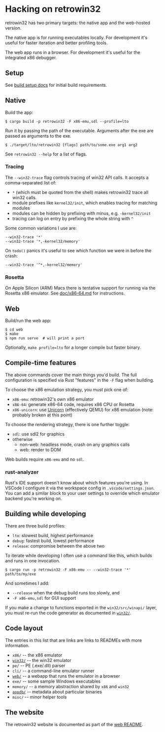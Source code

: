 # Hacking on retrowin32

retrowin32 has two primary targets: the native app and the web-hosted version.

The native app is for running executables locally. For development it's useful
for faster iteration and better profiling tools.

The web app runs in a browser. For development it's useful for the integrated
x86 debugger.

## Setup

See [build setup docs](doc/build_setup.md) for initial build requirements.

## Native

Build the app:

```
$ cargo build -p retrowin32 -F x86-emu,sdl --profile=lto
```

Run it by passing the path of the executable. Arguments after the exe are passed
as arguments to the exe.

```
$ ./target/lto/retrowin32 [flags] path/to/some.exe arg1 arg2
```

See `retrowin32 --help` for a list of flags.

### Tracing

The `--win32-trace` flag controls tracing of win32 API calls. It accepts a
comma-separated list of:

- `*` (which must be quoted from the shell) makes retrowin32 trace all win32
  calls.
- module prefixes like `kernel32/init`, which enables tracing for matching
  modules
- modules can be hidden by prefixing with minus, e.g. `-kernel32/init`
- tracing can log on entry by prefixing the whole string with `^`

Some common variations I use are:

```
--win32-trace '*'
--win32-trace '*,-kernel32/memory'
```

On `todo()` panics it's useful to see which function we were in before the
crash:

```
--win32-trace '^*,-kernel32/memory'
```

### Rosetta

On Apple Silicon (ARM) Macs there is tentative support for running via the
Rosetta x86 emulator. See [doc/x86-64.md](doc/x86-64.md) for instructions.

## Web

Build/run the web app:

```
$ cd web
$ make
$ npm run serve  # will print a port
```

Optionally, `make profile=lto` for a longer compile but faster binary.

## Compile-time features

The above commands cover the main things you'd build. The full configuration is
specified via Rust "features" in the `-F` flag when building.

To choose the x86 emulation strategy, you must pick one of:

- `x86-emu`: retrowin32's own x86 emulator
- `x86-64`: generate x86-64 code, requires x86 CPU or Rosetta
- `x86-unicorn`: use [Unicorn](https://www.unicorn-engine.org/) (effectively
  QEMU) for x86 emulation (note: probably broken at this point)

To choose the rendering strategy, there is one further toggle:

- `sdl`: use sdl2 for graphics
- otherwise
  - non-web: headless mode, crash on any graphics calls
  - web: render to DOM

Web builds require `x86-emu` and no `sdl`.

### rust-analyzer

Rust's IDE support doesn't know about which features you're using. In VSCode I
configure it via the workspace config in `.vscode/settings.json`. You can add a
similar block to your user settings to override which emulator backend you're
working on.

## Building while developing

There are three build profiles:

- `lto`: slowest build, highest performance
- `debug`: fastest build, lowest performance
- `release`: compromise between the above two

To iterate while developing I often use a command like this, which builds and
runs in one invocation.

```
$ cargo run -p retrowin32 -F x86-emu -- --win32-trace '*' path/to/my/exe
```

And sometimes I add:

- `--release` when the debug build runs too slowly, and
- `-F x86-emu,sdl` for GUI support

If you make a change to functions exported in the `win32/src/winapi/` layer, you
must re-run the code generator as documented in [`win32/`](win32/).

## Code layout

The entries in this list that are links are links to READMEs with more
information.

- `x86/` -- the x86 emulator
- [`win32/`](win32/) -- the win32 emulator
- `pe/` -- PE (.exe/.dll) parser
- `cli/` -- a command-line emulator runner
- [`web/`](web/) -- a webapp that runs the emulator in a browser
- `exe/` -- some sample Windows executables
- `memory/` -- a memory abstraction shared by `x86` and `win32`
- [`appdb/`](appdb/) -- metadata about particular binaries
- `misc/` -- minor helper tools

## The website

The retrowin32 website is documented as part of the [web README](web/README.md).
